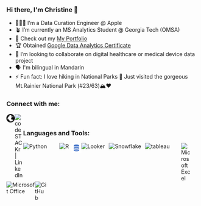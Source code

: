 ### Hi there, I'm Christine 👋

<!--
**ChristineCYin/ChristineCYin** is a ✨ _special_ ✨ repository because its `README.md` (this file) appears on your GitHub profile.
-->

- 👩🏻‍💼 I’m a Data Curation Engineer @ Apple
- 🪴 I’m currently an MS Analytics Student @ Georgia Tech (OMSA)
- 🥸 Check out my [My Portfolio](https://christinecyin.github.io/Portfolio/)
- 🏆 Obtained [Google Data Analytics Certificate](https://www.credly.com/badges/d1beab91-7887-4e3a-b8b6-95bdf82011d0?source=linked_in_profile)
- 👯 I’m looking to collaborate on digital healthcare or medical device data project
- 🗣️ I'm bilingual in Mandarin
- ⚡ Fun fact: I love hiking in National Parks 🥾 Just visited the gorgeous Mt.Rainier National Park (#23/63)🏔️❤️

<!-- - 💻 Also completed PostgreSQL Bootcamp Certificate and currently learning MySQL -->
<!-- - 🧐 [Tableau Dashboard for COVID-19 data exploration](https://public.tableau.com/app/profile/christine.yin/viz/Covid19DataExploration_16288198724040/Dashboard1#1) -->
### Connect with me:

[<img align="left" alt="codeSTACKr.com" width="22px" src="https://raw.githubusercontent.com/iconic/open-iconic/master/svg/globe.svg" />][website]
[<img align="left" alt="codeSTACKr | LinkedIn" width="22px" src="https://cdn.jsdelivr.net/npm/simple-icons@v3/icons/linkedin.svg" />][linkedin]


<br />

### Languages and Tools:

[<img align="left" alt="Python" width="95px" src="https://upload.wikimedia.org/wikipedia/commons/f/f8/Python_logo_and_wordmark.svg"/>](#)
[<img align="left" alt="R" width="32px" src="https://upload.wikimedia.org/wikipedia/commons/thumb/1/1b/R_logo.svg/1024px-R_logo.svg.png"/>](#)
[<img align="left" alt="SQL" width="26px" src="https://raw.githubusercontent.com/github/explore/80688e429a7d4ef2fca1e82350fe8e3517d3494d/topics/sql/sql.png" />](https://github.com/ChristineCYin/Covid-19-Data-Exploration/blob/main/covid%20portfolio%20project-PostgreSQL.sql)
[<img align="left" alt="Looker" width="72px" src="https://upload.wikimedia.org/wikipedia/commons/4/4c/Looker.svg" />](#)
[<img align="left" alt="Snowflake" width="95px" src="https://upload.wikimedia.org/wikipedia/commons/f/ff/Snowflake_Logo.svg" />](#)
[<img align="left" alt="tableau" width="95px" src="https://upload.wikimedia.org/wikipedia/commons/thumb/4/4b/Tableau_Logo.png/800px-Tableau_Logo.png"/>](https://public.tableau.com/app/profile/christine.yin/viz/Covid19DataExploration_16288198724040/Dashboard1#1)
[<img align="left" alt="Microsoft Excel" width="26px" src="https://logodownload.org/wp-content/uploads/2020/04/excel-logo.png" />](#)
[<img align="left" alt="Microsoft Office" width="75px" src="https://upload.wikimedia.org/wikipedia/commons/thumb/4/4f/Microsoft_Office_2013-2019_logo_and_wordmark.svg/200px-Microsoft_Office_2013-2019_logo_and_wordmark.svg.png" />](#)
[<img align="left" alt="GitHub" width="30px" src="https://upload.wikimedia.org/wikipedia/commons/9/91/Octicons-mark-github.svg" />](https://github.com/ChristineCYin)

<br />

</details>

[website]: https://christinecyin.github.io/Portfolio/
[instagram]: https://www.instagram.com/lovehikingadventures/
[linkedin]: https://www.linkedin.com/in/christinecyin/
[kaggle]: https://www.kaggle.com/christine1cy


